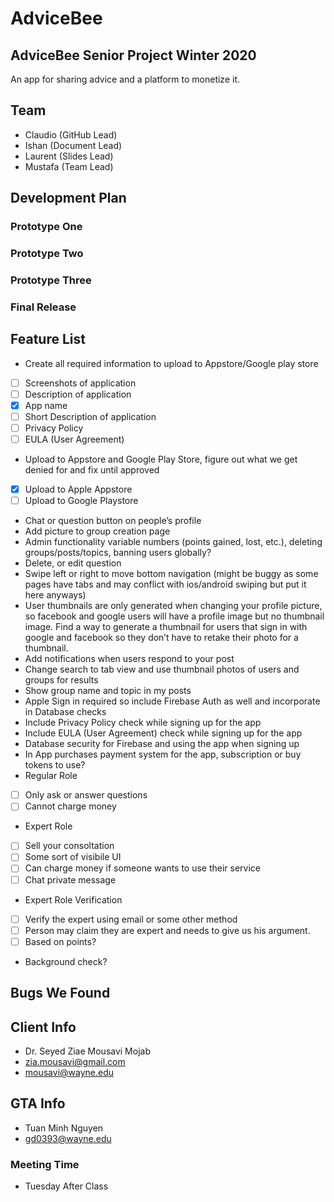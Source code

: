 # AdviceBee
## AdviceBee Senior Project Winter 2020
An app for sharing advice and a platform to monetize it.

## Team
- Claudio (GitHub Lead)
- Ishan (Document Lead)
- Laurent (Slides Lead)
- Mustafa (Team Lead)

## Development Plan
### Prototype One
### Prototype Two
### Prototype Three 
### Final Release

## Feature List
- Create all required information to upload to Appstore/Google play store
- [ ] Screenshots of application
- [ ] Description of application
- [x] App name
- [ ] Short Description of application
- [ ] Privacy Policy
- [ ] EULA (User Agreement) 
- Upload to Appstore and Google Play Store, figure out what we get denied for and fix until approved
- [x] Upload to Apple Appstore
- [ ] Upload to Google Playstore
- Chat or question button on people’s profile 
- Add picture to group creation page
- Admin functionality variable numbers (points gained, lost, etc.), deleting groups/posts/topics, banning users globally?
- Delete, or edit question
- Swipe left or right to move bottom navigation (might be buggy as some pages have tabs and may conflict with ios/android swiping but put it here anyways)
- User thumbnails are only generated when changing your profile picture, so facebook and google users will have a profile image but no thumbnail image. Find a way to generate a thumbnail for users that sign in with google and facebook so they don’t have to retake their photo for a thumbnail.
- Add notifications when users respond to your post
- Change search to tab view and use thumbnail photos of users and groups for results
- Show group name and topic in my posts
- Apple Sign in required so include Firebase Auth as well and incorporate in Database checks
- Include Privacy Policy check while signing up for the app
- Include EULA (User Agreement) check while signing up for the app
- Database security for Firebase and using the app when signing up
- In App purchases payment system for the app, subscription or buy tokens to use?
- Regular Role
- [ ] Only ask or answer questions
- [ ] Cannot charge money
- Expert Role 
- [ ] Sell your consoltation 
- [ ] Some sort of visibile UI 
- [ ] Can charge money if someone wants to use their service
- [ ] Chat private message 
- Expert Role Verification
- [ ] Verify the expert using email or some other method
- [ ] Person may claim they are expert and needs to give us his argument. 
- [ ] Based on points?
- Background check? 

## Bugs We Found

## Client Info
- Dr. Seyed Ziae Mousavi Mojab 
- zia.mousavi@gmail.com
- mousavi@wayne.edu


## GTA Info
- Tuan Minh Nguyen
- gd0393@wayne.edu
### Meeting Time
- Tuesday After Class
